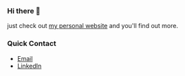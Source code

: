 ### Hi there 👋

just check out <a href="https://stellijanos.com" target="_blank">my personal website</a> and you'll find out more.

<h3>Quick Contact</h3>
<ul>
  <li><a href="mailto:janos@stellijanos.com">Email</a></li>
  <li><a href="https://www.linkedin.com/in/janos-s-677a10153/" target="_blank">LinkedIn</a></li>
<ul>

<!--
**stellijanos/stellijanos** is a ✨ _special_ ✨ repository because its `README.md` (this file) appears on your GitHub profile.

Here are some ideas to get you started:

- 🔭 I’m currently working on ...
- 🌱 I’m currently learning ...
- 👯 I’m looking to collaborate on ...
- 🤔 I’m looking for help with ...
- 💬 Ask me about ...
- 📫 How to reach me: ...
- 😄 Pronouns: ...
- ⚡ Fun fact: ...
-->
